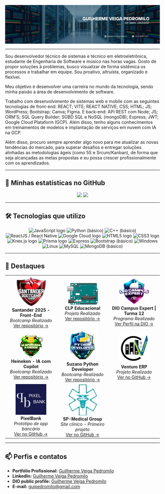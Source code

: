 <img src="./src/assets/images/Guilherme Veiga Pedromilo.jpg" alt="Guilherme Veiga Pedromilo" />

---

Sou desenvolvedor técnico de sistemas e técnico em eletroeletrônica, estudante de Engenharia de Software e músico nas horas vagas. Gosto de propor soluções à problemas, busco visualizar de forma sistêmica os processos e trabalhar em equipe. Sou proativo, altruísta, organizado e flexível.

Meu objetivo é desenvolver uma carreira no mundo da tecnologia, sendo minha paixão a área de desenvolvimento de software.

Trabalho com desenvolvimento de sistemas web e mobile com as seguintes tecnologias de front-end: REACT; VITE; REACT NATIVE; CSS; HTML; JS; WordPress; Bootstrap; Canva; Figma. E back-end: API REST com Node; JS; ORM'S; SQL Query Builder; SGBD SQL e NoSQL (mongoDB); Express; JWT; Google Cloud Plataform (GCP). Além disso, tenho alguns conhecimentos em treinamentos de modelos e implantação de serviços em nuvem com IA na GCP.

Além disso, procuro sempre aprender algo novo para me atualizar as novas tendências do mercado, para superar
desafios e entregar soluções alinhadas as metodologias ágeis (como 5S e Srcum/Kanban), de forma que seja alcançadas as metas propostas e eu possa crescer profissionalmente com os aprendizados.

---

## 🚀 Minhas estatísticas no GitHub

<div align="center">
  <img height="180em" src="https://github-readme-stats.vercel.app/api?username=GuilhermeVeigaPedromilo&show_icons=true&theme=transparent"/>
  <img height="180em" src="https://github-readme-stats.vercel.app/api/top-langs/?username=GuilhermeVeigaPedromilo&layout=compact&theme=transparent&hide_border=true"/>
</div>

---

## 🛠️ Tecnologias que utilizo

<div align="center" >
  <img src="https://cdn.jsdelivr.net/gh/devicons/devicon/icons/javascript/javascript-plain.svg" display="flex" gap="10px" height="100" alt="JavaScript logo" title="JavaScript"/>
  <img src="https://cdn.jsdelivr.net/gh/devicons/devicon/icons/python/python-original.svg" display="flex" gap="10px" height="100" title="Python (básico)"/> 
  <img src="https://cdn.jsdelivr.net/gh/devicons/devicon/icons/cplusplus/cplusplus-original.svg" display="flex" gap="10px" height="100" title="C++ (básico)"/> 
  <img src="https://cdn.jsdelivr.net/gh/devicons/devicon/icons/react/react-original.svg" display="flex" gap="10px" height="100" title="ReactJS / React Native">
  <img src="https://cdn.jsdelivr.net/gh/devicons/devicon/icons/googlecloud/googlecloud-original-wordmark.svg" display="flex" gap="10px" height="100" alt="Google Cloud logo" title="Google Cloud"/>
  <img src="https://cdn.jsdelivr.net/gh/devicons/devicon/icons/html5/html5-original.svg" display="flex" gap="10px" height="100" alt="HTML5 logo" title="HTML5"/>
  <img src="https://cdn.jsdelivr.net/gh/devicons/devicon/icons/css3/css3-original.svg" display="flex" gap="10px" height="100" alt="CSS3 logo" title="CSS3"/>
  <img src="https://cdn.jsdelivr.net/gh/devicons/devicon/icons/knexjs/knexjs-original-wordmark.svg" display="flex" gap="10px" height="100" alt="Knex.js logo" title="Knex.js"/>
  <img src="https://cdn.jsdelivr.net/gh/devicons/devicon/icons/prisma/prisma-original-wordmark.svg" display="flex" gap="10px" height="100" alt="Prisma logo" title="Prisma"/> 
  <img src="https://cdn.jsdelivr.net/gh/devicons/devicon/icons/express/express-original.svg" display="flex" gap="10px" height="100" title="Express"/> 
  <img src="https://cdn.jsdelivr.net/gh/devicons/devicon/icons/bootstrap/bootstrap-original.svg" display="flex" gap="10px" height="100" title="Bootstrap (básico)"/> 
  <img src="https://cdn.jsdelivr.net/gh/devicons/devicon/icons/windows8/windows8-original.svg" display="flex" gap="10px" height="100" title="Windows"/> 
  <img src="https://cdn.jsdelivr.net/gh/devicons/devicon/icons/linux/linux-original.svg" display="flex" gap="10px" height="100" title="Linux"/>
  <img src="https://cdn.jsdelivr.net/gh/devicons/devicon/icons/mysql/mysql-original.svg" display="flex" gap="10px" height="100" title="MySQL"/> 
  <img src="https://cdn.jsdelivr.net/gh/devicons/devicon/icons/mongodb/mongodb-original.svg" display="flex" gap="10px" height="100" title="MongoDB (básico)"/>
</div>

---

## 🌟 Destaques

<table align="center"> 
<tr> 
<td align="center" width="33%"> <img src="./public/santander.png" width="100" alt="DIO Campus Expert | Turma 12"><br> <strong>Santander 2025 - Front-End</strong><br> <em>Bootcamp Realizado</em><br> <a href="https://github.com/GuilhermeVeigaPedromilo/Bootcamp_Santander_2025_Front_End.git">Ver repositório →</a></td> <td align="center" width="33%"> <img src="./public/arduino.png" width="100" alt="Heineken DIO"><br> <strong>CLP Educacional</strong><br> <em>Projeto Realizado</em><br> <a href="https://github.com/GuilhermeVeigaPedromilo/CLP_SENAI">Ver repositório →</a></td>
<td align="center" width="33%"> <img src="./public/dioCampusExpert.png" width="100" alt="DIO Campus Expert | Turma 12"><br> <strong>DIO Campus Expert | Turma 12</strong><br> <em>Programa Realizado</em><br> <a href="https://www.dio.me/users/guipedromilo">Ver Perfil na DIO →</a></td>
</tr>
<tr> 
<td align="center" width="33%"> <img src="./public/HeinekenDIO.png" width="100" alt="Heineken DIO"><br> <strong>Heineken - IA com Copilot</strong><br> <em>Bootcamp Realizado</em><br> <a href="https://github.com/GuilhermeVeigaPedromilo/Desafios-de-projeto-Bootcamp-HeinekenIntelig-nciaArtificialAplicadaADadosComCopilot.git">Ver repositório →</a></td><td align="center" width="33%"> <img src="./public/pytho dio.webp" width="100" alt="Python DIO"><br> <strong>Suzano Python Developer</strong><br> <em>Bootcamp Realizado</em><br> <a href="https://github.com/GuilhermeVeigaPedromilo/Suzano---Python-Developer.git">Ver repositório →</a></td>
<td align="center" width="33%"> <img src="./src/assets/images/Venturo.png" width="100" alt="Venturo"><br> <strong>Venturo ERP</strong><br> <em>Projeto Realizado</em><br> <a href="https://github.com/Venturo-s-Dev-Team">Ver no GitHub →</a> </td>
</tr>
<tr> <td align="center" width="33%"> <img src="./src/assets/images/pixelbank.png" width="100" alt="PixelBank"><br> <strong>PixelBank</strong><br> <em>Protótipo de app bancário</em><br> <a href="https://github.com/GuilhermeVeigaPedromilo/_Project_Pixel_Prophets_.git">Ver no GitHub →</a> </td><td align="center" width="33%"> <img src="./src/assets/images/SP_Medical_Group.png" width="100" alt="SP Medical Group"><br> <strong>SP-Medical Group</strong><br> <em>Site clínico - Primeiro projeto</em><br> <a href="https://github.com/GuilhermeVeigaPedromilo/SP-Medical-Group-SENAI">Ver no GitHub →</a> </td>
</tr> </table>

---

## 📫 Perfis e contatos

- **Portfólio Profissional:** [Guilherme Veiga Pedromilo](https://guilhermeveigapedromilo.github.io/GuilhermeVeigaPedromilo/)
- **LinkedIn:** [Guilherme Veiga Pedromilo](https://www.linkedin.com/in/guilhermeveigapedromilo/)
- **DIO public profile:** [Guilherme Veiga Pedromilo](https://www.dio.me/users/guipedromilo)
- **E-mail:** guipedromilo@gmail.com
